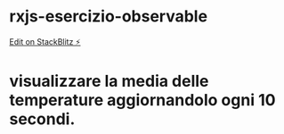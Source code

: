 # rxjs-esercizio-observable

[Edit on StackBlitz ⚡️](https://stackblitz.com/edit/rxjs-esercizio-observable)
# visualizzare la media delle temperature aggiornandolo ogni 10 secondi.